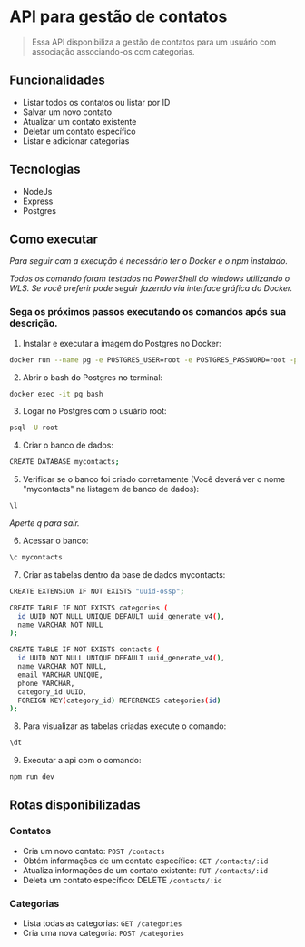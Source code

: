 # API para gestão de contatos

> Essa API disponibiliza a gestão de contatos para um usuário com associação associando-os com categorias.

## Funcionalidades

- Listar todos os contatos ou listar por ID
- Salvar um novo contato
- Atualizar um contato existente
- Deletar um contato específico
- Listar e adicionar categorias

## Tecnologias

- NodeJs
- Express
- Postgres

## Como executar

_Para seguir com a execução é necessário ter o Docker e o npm instalado._

_Todos os comando foram testados no PowerShell do windows utilizando o WLS. Se você preferir pode seguir fazendo via interface gráfica do Docker._

### Sega os próximos passos executando os comandos após sua descrição.

1. Instalar e executar a imagem do Postgres no Docker:

```bash
docker run --name pg -e POSTGRES_USER=root -e POSTGRES_PASSWORD=root -p 5432:5432 -d postgres
```

2. Abrir o bash do Postgres no terminal:

```bash
docker exec -it pg bash
```

3. Logar no Postgres com o usuário root:

```bash
psql -U root
```

4. Criar o banco de dados:

```bash
CREATE DATABASE mycontacts;
```

5. Verificar se o banco foi criado corretamente (Você deverá ver o nome "mycontacts" na listagem de banco de dados):

```bash
\l
```

_Aperte q para sair._

6. Acessar o banco:

```bash
\c mycontacts
```

7. Criar as tabelas dentro da base de dados mycontacts:

```bash
CREATE EXTENSION IF NOT EXISTS "uuid-ossp";

CREATE TABLE IF NOT EXISTS categories (
  id UUID NOT NULL UNIQUE DEFAULT uuid_generate_v4(),
  name VARCHAR NOT NULL
);

CREATE TABLE IF NOT EXISTS contacts (
  id UUID NOT NULL UNIQUE DEFAULT uuid_generate_v4(),
  name VARCHAR NOT NULL,
  email VARCHAR UNIQUE,
  phone VARCHAR,
  category_id UUID,
  FOREIGN KEY(category_id) REFERENCES categories(id)
);
```

8. Para visualizar as tabelas criadas execute o comando:

```bash
\dt
```

9. Executar a api com o comando:

```bash
npm run dev
```

## Rotas disponibilizadas

### Contatos

- Cria um novo contato: `POST /contacts`
- Obtém informações de um contato específico: `GET /contacts/:id`
- Atualiza informações de um contato existente: `PUT /contacts/:id`
- Deleta um contato específico: DELETE `/contacts/:id`

### Categorias

- Lista todas as categorias: `GET /categories`
- Cria uma nova categoria: `POST /categories`
